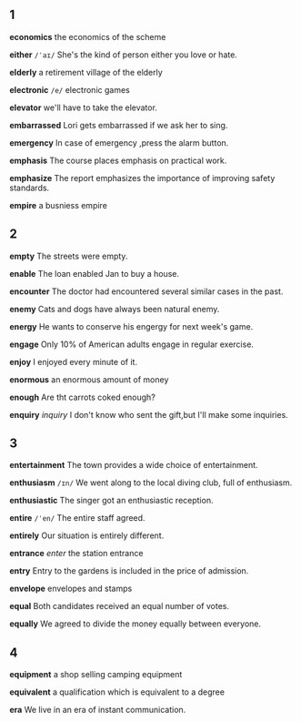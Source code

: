 ## 1
**economics** 
the economics of the scheme

**either** 
`/ˈaɪ/`
She's the kind of person either you love or hate.

**elderly** 
a retirement  village of the elderly

**electronic** 
`/e/`
electronic games

**elevator** 
we'll have to take the elevator.

**embarrassed** 
Lori gets embarrassed if we ask her to sing.

**emergency** 
In case of emergency ,press the alarm button.

**emphasis** 
The course places emphasis on practical work.

**emphasize** 
The report emphasizes the importance of improving safety standards.

**empire** 
a busniess empire

## 2
**empty** 
The streets were empty.

**enable** 
The loan enabled Jan to buy a house.

**encounter** 
The doctor had encountered several similar cases in the past.

**enemy** 
Cats and dogs have always been natural enemy.

**energy**
He wants to conserve his engergy for next week's game.

**engage** 
Only 10% of American adults engage in regular exercise.

**enjoy** 
I enjoyed every minute of it.

**enormous** 
an enormous amount of money

**enough**
Are tht carrots coked enough?

**enquiry** 
*inquiry*
I don't know who sent the gift,but I'll make some inquiries.

## 3
**entertainment** 
The town provides a wide choice of entertainment.

**enthusiasm**
`/ɪn/` 
We went along to the local diving club, full of enthusiasm.

**enthusiastic** 
The singer got an enthusiastic reception.

**entire** 
`/ˈen/`
The entire staff agreed.

**entirely** 
Our situation is entirely different.

**entrance**
*enter* 
the station entrance

**entry** 
Entry to the gardens is included in the price of admission.

**envelope** 
envelopes and stamps

**equal**
Both candidates received  an equal number of votes.

**equally**
We agreed to divide the money equally between everyone.

## 4 
**equipment** 
a shop selling camping equipment

**equivalent** 
a qualification which is equivalent to a degree

**era** 
We live in an era of instant communication.